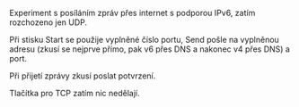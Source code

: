 Experiment s posíláním zpráv přes internet s podporou IPv6, zatím rozchozeno jen UDP.

Při stisku Start se použije vyplněné číslo portu, Send pošle na vyplněnou adresu (zkusí se nejprve přímo, pak v6 přes DNS a nakonec v4 přes DNS) a port.

Při přijetí zprávy zkusí poslat potvrzení.

Tlačítka pro TCP zatím nic nedělají.
